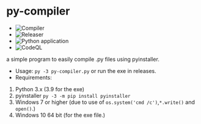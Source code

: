 # py-compiler
* ![Compiler](https://github.com/Lord-Giganticus/py-compiler/workflows/Compiler/badge.svg?branch=main)
* ![Releaser](https://github.com/Lord-Giganticus/py-compiler/workflows/Releaser/badge.svg)
* ![Python application](https://github.com/Lord-Giganticus/py-compiler/workflows/Python%20application/badge.svg)
* ![CodeQL](https://github.com/Lord-Giganticus/py-compiler/workflows/CodeQL/badge.svg)

a simple program to easily compile .py files using pyinstaller.
* Usage:
`py -3 py-compiler.py` or run the exe in releases.
* Requirements:
1. Python 3.x (3.9 for the exe)
2. pyinstaller `py -3 -m pip install pyinstaller`
3. Windows 7 or higher (due to use of `os.system('cmd /c')`,`*.write()` and `open()`.)
4. Windows 10 64 bit (for the exe file.)
